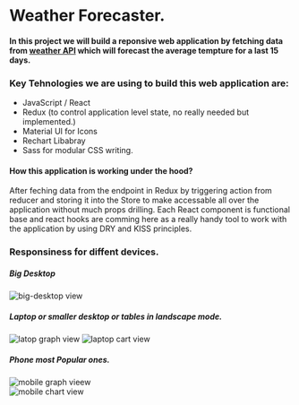 # Weather Forecaster.


#### In this project we will build a reponsive web application by fetching data from [weather API](https://www.weatherbit.io/api/) which will forecast the average tempture for a last 15 days.

### Key Tehnologies we are using to build this web application are:
- JavaScript / React 
- Redux (to control application level state, no really needed but implemented.)
- Material UI for Icons
- Rechart Libabray 
- Sass for modular CSS writing.

#### How this application is working under the hood?
After feching data from the endpoint in Redux by triggering action from reducer and storing it into the Store to make accessable all over the application without much props drilling. Each React component is functional base and react hooks are comming here as a really handy tool to work with the application by using DRY and KISS principles.

### Responsiness for diffent devices.

##### Big Desktop 

![big-desktop view](https://user-images.githubusercontent.com/66418035/145979397-837fcf95-97ad-4b08-b31a-673cde14167f.PNG)

##### Laptop or smaller desktop or tables in landscape mode.
![latop graph view](https://user-images.githubusercontent.com/66418035/145979623-52066aed-2552-4512-9338-c2d6a70b94ca.PNG)
![laptop cart view](https://user-images.githubusercontent.com/66418035/145979631-e4b965be-f8f2-48a0-92bc-8202532b50b1.PNG)


##### Phone most Popular ones.
![mobile graph vieew](https://user-images.githubusercontent.com/66418035/145979638-48efb74d-7e6f-4459-9c45-b0c3021eb138.PNG)           
![mobile chart view](https://user-images.githubusercontent.com/66418035/145979648-b4df8d7d-1b11-4b56-8014-f35a08a09b56.PNG)
